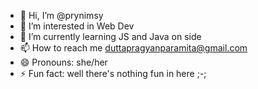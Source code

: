 - 👋 Hi, I’m @prynimsy
- 👀 I’m interested in Web Dev
- 🌱 I’m currently learning JS and Java on side
- 📫 How to reach me duttapragyanparamita@gmail.com
- 😄 Pronouns: she/her
- ⚡ Fun fact: well there's nothing fun in here ;-;

<!---
prynimsy/prynimsy is a ✨ special ✨ repository because its `README.md` (this file) appears on your GitHub profile.
You can click the Preview link to take a look at your changes.
--->
